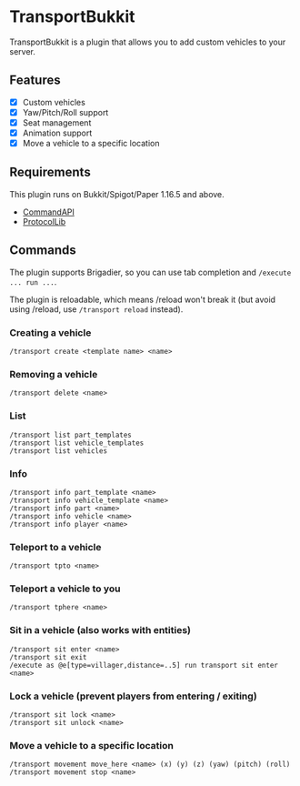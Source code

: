# TransportBukkit

TransportBukkit is a plugin that allows you to add custom vehicles to your server.

## Features

- [x] Custom vehicles
- [x] Yaw/Pitch/Roll support
- [x] Seat management
- [x] Animation support
- [x] Move a vehicle to a specific location

## Requirements

This plugin runs on Bukkit/Spigot/Paper 1.16.5 and above.
- [CommandAPI](https://commandapi.jorel.dev/)
- [ProtocolLib](https://github.com/dmulloy2/ProtocolLib/releases)

## Commands

The plugin supports Brigadier, so you can use tab completion and `/execute ... run ...`.

The plugin is reloadable, which means /reload won't break it (but avoid using /reload, use `/transport reload` instead).

### Creating a vehicle

`/transport create <template name> <name>`<br/>

### Removing a vehicle

`/transport delete <name>`<br/>

### List

`/transport list part_templates`<br/>
`/transport list vehicle_templates`<br/>
`/transport list vehicles`<br/>

### Info

`/transport info part_template <name>`<br/>
`/transport info vehicle_template <name>`<br/>
`/transport info part <name>`<br/>
`/transport info vehicle <name>`<br/>
`/transport info player <name>`<br/>

### Teleport to a vehicle

`/transport tpto <name>`<br/>

### Teleport a vehicle to you

`/transport tphere <name>`<br/>

### Sit in a vehicle (also works with entities)

`/transport sit enter <name>`<br/>
`/transport sit exit`<br/>
`/execute as @e[type=villager,distance=..5] run transport sit enter <name>`<br/>

### Lock a vehicle (prevent players from entering / exiting)

`/transport sit lock <name>`<br/>
`/transport sit unlock <name>`<br/>

### Move a vehicle to a specific location

`/transport movement move_here <name> (x) (y) (z) (yaw) (pitch) (roll)`<br/>
`/transport movement stop <name>`<br/>
